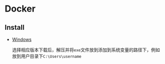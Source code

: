 # Docker

## Install

- [Windows](https://download.docker.com/win/)

    选择相应版本下载后，解压并将`exe`文件放到添加到系统变量的路径下，例如放到用户目录下`C:\Users\username`